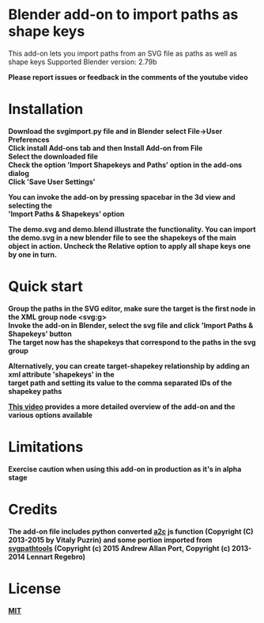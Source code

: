# Blender add-on to import paths as shape keys<br>
This add-on lets you import paths from an SVG file as paths as well as shape keys
Supported Blender version: 2.79b

<b>Please report issues or feedback in the comments of the youtube video<b>

# Installation
Download the svgimport.py file and in Blender select File->User Preferences <br>
Click install Add-ons tab and then Install Add-on from File<br>
Select the downloaded file <br>
Check the option 'Import Shapekeys and Paths' option in the add-ons dialog <br>
Click 'Save User Settings'<br>
  
You can invoke the add-on by pressing spacebar in the 3d view and selecting the <br>
'Import Paths & Shapekeys' option<br>

The demo.svg and demo.blend illustrate the functionality. You can import the demo.svg in a new blender file to see the shapekeys of the main object in action. Uncheck the Relative option to apply all shape keys one by one in turn.


# Quick start
Group the paths in the SVG editor, make sure the target is the first node in the XML group node &lt;svg:g&gt;<br>
Invoke the add-on in Blender, select the svg file and click 'Import Paths & Shapekeys' button<br>
The target now has the shapekeys that correspond to the paths in the svg group  <br>

Alternatively, you can create target-shapekey relationship by adding an xml attribute 'shapekeys' in the <br>
target path and setting its value to the comma separated IDs of the shapekey paths<br>
  
<a href=https://youtu.be/XMimQfQR_ss> This video</a> provides a more detailed overview of the add-on and the various options available

# Limitations
Exercise caution when using this add-on in production as it's in alpha stage<br>

# Credits
The add-on file includes python converted <a href=https://github.com/fontello/svgpath>a2c</a> js function (Copyright (C) 2013-2015 by Vitaly Puzrin)
and some portion imported from <a href=https://github.com/mathandy/svgpathtools>svgpathtools</a> (Copyright (c) 2015 Andrew Allan Port, Copyright (c) 2013-2014 Lennart Regebro)

# License
<a href=https://github.com/Shriinivas/shapekeyimport/blob/master/LICENSE>MIT</a>


